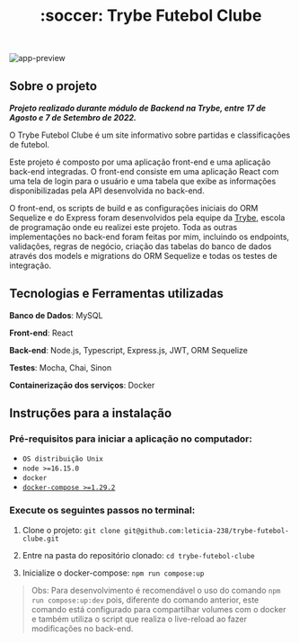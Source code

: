 <h1 align="center">
  :soccer: Trybe Futebol Clube
</h1>

&emsp;

![app-preview](./screen-capture.gif)

## Sobre o projeto

***Projeto realizado durante módulo de Backend na Trybe, entre 17 de Agosto e 7 de Setembro de 2022.***

O Trybe Futebol Clube é um site informativo sobre partidas e classificações de futebol. 

Este projeto é composto por uma aplicação front-end e uma aplicação back-end integradas. O front-end consiste em uma aplicação React com uma tela de login para o usuário e uma tabela que exibe as informações disponibilizadas pela API desenvolvida no back-end. 

O front-end, os scripts de build e as configurações iniciais do ORM Sequelize e do Express foram desenvolvidos pela equipe da [Trybe](https://www.betrybe.com/), escola de programação onde eu realizei este projeto. Toda as outras implementações no back-end foram feitas por mim, incluindo os endpoints, validações, regras de negócio, criação das tabelas do banco de dados através dos models e migrations do ORM Sequelize e todas os testes de integração.

## Tecnologias e Ferramentas utilizadas 

**Banco de Dados**: MySQL 

**Front-end**: React

**Back-end**: Node.js, Typescript, Express.js, JWT, ORM Sequelize

**Testes**: Mocha, Chai, Sinon

**Containerização dos serviços**: Docker

## Instruções para a instalação

### Pré-requisitos para iniciar a aplicação no computador:

- `OS distribuição Unix`
- `node >=16.15.0`
- `docker`
- [`docker-compose >=1.29.2`](https://docs.docker.com/compose/install/)

### Execute os seguintes passos no terminal:

1. Clone o projeto: `git clone git@github.com:leticia-238/trybe-futebol-clube.git`

2. Entre na pasta do repositório clonado: `cd trybe-futebol-clube`

3. Inicialize o docker-compose: `npm run compose:up`

> Obs: Para desenvolvimento é recomendável o uso do comando `npm run compose:up:dev` pois, diferente do comando anterior, este comando está configurado para compartilhar volumes com o docker e também utiliza o script que realiza o live-reload ao fazer modificações no back-end.






